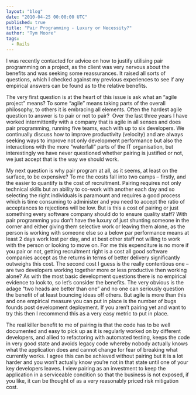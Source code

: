 ```yaml
---
layout: "blog"
date: "2010-04-25 00:00:00 UTC"
published: true
title: "Pair Programming - Luxury or Necessity?"
author: "Tym Moore"
tags:
  - Rails
---
```


<p>I was recently contacted for advice on how to justify utilising pair programming on a project, as the client was very nervous about the benefits and was seeking some reassurances. It raised all sorts of questions, which I checked against my previous experiences to see if any empirical answers can be found as to the relative benefits.</p>
<p>The very first question is at the heart of this issue is ask what an &ldquo;agile project&rdquo; means? To some &ldquo;agile&rdquo; means taking parts of the overall philosophy, to others it is embracing all elements. Often the hardest agile question to answer is to pair or not to pair? &nbsp;Over the last three years I have worked intermittently with a company that is agile in all senses and does pair programming, running five teams, each with up to six developers. We continually discuss how to improve productivity (velocity) and are always seeking ways to improve not only development performance but also the interactions with the more &ldquo;waterfall&rdquo; parts of the IT organisation, but interestingly we have never questioned whether pairing is justified or not, we just accept that is the way we should work.</p>
<p>My next question is why pair program at all, as it seems, at least on the surface, to be expensive? To me the costs fall into two camps &ndash; firstly, and the easier to quantify is the cost of recruitment. Pairing requires not only technical skills but an ability to co-work with another each day and so selecting the right individuals is paramount and requires a good process which is time consuming to administer and you need to accept the ratio of acceptances to rejections will be low. But is this a cost of pairing or just something every software company should do to ensure quality staff? With pair programming you don&rsquo;t have the luxury of just shunting someone in the corner and either giving them selective work or leaving them alone, as the person is working with someone else so a below par performance means at least 2 days work lost per day, and at best other staff not willing to work with the person or looking to move on. For me this expenditure is no more if you pair or not, getting recruitment right is a cost all good software companies accept as the returns in terms of better delivery significantly outweighs this cost. The second cost I guess is the really contentious one &ndash; are two developers working together more or less productive then working alone? As with the most basic development questions there is no empirical evidence to look to, so let&rsquo;s consider the benefits. The very obvious is the adage &ldquo;two heads are better than one&rdquo; and no one can seriously question the benefit of at least bouncing ideas off others. But agile is more than this and one empirical measure you can put in place is the number of bugs founds post development deployment. If you aren&rsquo;t pairing yet and want to try this then I recommend this as a very easy metric to put in place.</p>
<p>The real killer benefit to me of pairing is that the code has to be well documented and easy to pick up as it is regularly worked on by different developers, and allied to refactoring with automated testing, keeps the code in very good state and avoids legacy code whereby nobody actually knows what the application does and cannot change for fear of breaking what currently works. I agree this can be achieved without pairing but it is a lot harder and you won&rsquo;t actually know you&rsquo;re not in that state until one of your key developers leaves. I view pairing as an investment to keep the application in a serviceable condition so that the business is not exposed, if you like, it can be thought of as a very reasonably priced risk mitigation cost.</p>

